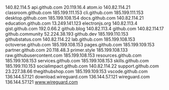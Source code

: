 140.82.114.5 api.github.com
20.119.16.4 atom.io
140.82.114.21 classroom.github.com
185.199.111.153 cli.github.com
185.199.111.153 desktop.github.com
185.199.108.154 docs.github.com
140.82.114.21 education.github.com
13.249.141.123 electronjs.org
140.82.113.4 gist.github.com
192.0.66.2 github.blog
140.82.113.4 github.com
140.82.114.17 github.community
52.224.38.193 github.dev
185.199.110.153 githubstatus.com
140.82.114.22 lab.github.com
185.199.108.153 octoverse.github.com
185.199.108.153 pages.github.com
185.199.109.153 partner.github.com
20.118.48.3 primer.style
185.199.108.133 raw.githubusercontent.com
185.199.108.153 resources.github.com
185.199.108.153 services.github.com
185.199.108.153 skills.github.com
185.199.110.153 socialimpact.github.com
140.82.114.22 support.github.com
23.227.38.66 thegithubshop.com
185.199.109.153 vscode.github.com
136.144.57.121 download.wireguard.com
136.144.57.121 wireguard.com
136.144.57.121 www.wireguard.com
